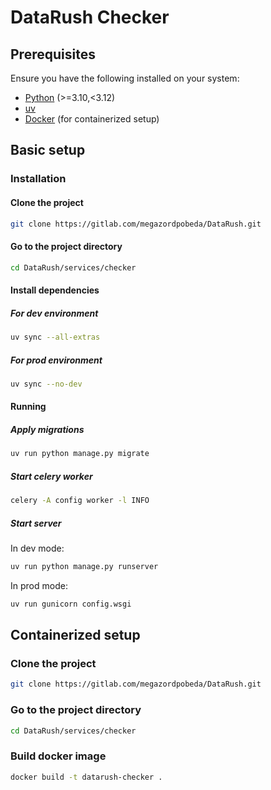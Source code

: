 # DataRush Checker

## Prerequisites

Ensure you have the following installed on your system:

- [Python](https://www.python.org/) (>=3.10,<3.12)
- [uv](https://docs.astral.sh/uv/)
- [Docker](https://www.docker.com/) (for containerized setup)

## Basic setup

### Installation

#### Clone the project

```bash
git clone https://gitlab.com/megazordpobeda/DataRush.git
```

#### Go to the project directory

```bash
cd DataRush/services/checker
```

#### Install dependencies

##### For dev environment

```bash
uv sync --all-extras
```

##### For prod environment

```bash
uv sync --no-dev
```

#### Running

##### Apply migrations

```bash
uv run python manage.py migrate
```

##### Start celery worker

```bash
celery -A config worker -l INFO
```

##### Start server

In dev mode:

```bash
uv run python manage.py runserver
```

In prod mode:

```bash
uv run gunicorn config.wsgi
```

## Containerized setup

### Clone the project

```bash
git clone https://gitlab.com/megazordpobeda/DataRush.git
```

### Go to the project directory

```bash
cd DataRush/services/checker
```

### Build docker image

```bash
docker build -t datarush-checker .
```

